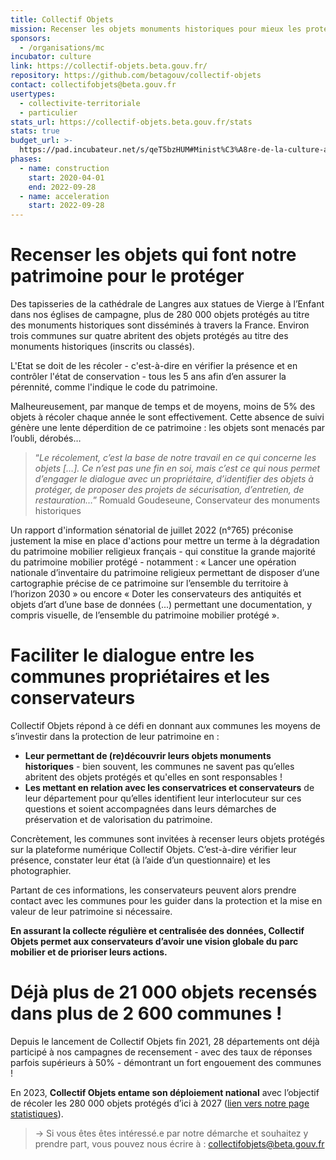 ```yaml
---
title: Collectif Objets
mission: Recenser les objets monuments historiques pour mieux les protéger
sponsors:
  - /organisations/mc
incubator: culture
link: https://collectif-objets.beta.gouv.fr/
repository: https://github.com/betagouv/collectif-objets
contact: collectifobjets@beta.gouv.fr
usertypes:
  - collectivite-territoriale
  - particulier
stats_url: https://collectif-objets.beta.gouv.fr/stats
stats: true
budget_url: >-
  https://pad.incubateur.net/s/qeT5bzHUM#Minist%C3%A8re-de-la-culture-atelier-num%C3%A9rique
phases:
  - name: construction
    start: 2020-04-01
    end: 2022-09-28
  - name: acceleration
    start: 2022-09-28
---
```

# Recenser les objets qui font notre patrimoine pour le protéger

Des tapisseries de la cathédrale de Langres aux statues de Vierge à l’Enfant dans nos églises de campagne, plus de 280 000 objets protégés au titre des monuments historiques sont disséminés à travers la France. Environ trois communes sur quatre abritent des objets protégés au titre des monuments historiques (inscrits ou classés).

L'Etat se doit de les récoler - c'est-à-dire en vérifier la présence et en contrôler l'état de conservation - tous les 5 ans afin d’en assurer la pérennité, comme l'indique le code du patrimoine.

Malheureusement, par manque de temps et de moyens, moins de 5% des objets à récoler chaque année le sont effectivement. Cette absence de suivi génère une lente déperdition de ce patrimoine : les objets sont menacés par l’oubli, dérobés…

> “*Le récolement, c’est la base de notre travail en ce qui concerne les objets \[…]. Ce n’est pas une fin en soi, mais c’est ce qui nous permet d’engager le dialogue avec un propriétaire, d’identifier des objets à protéger, de proposer des projets de sécurisation, d’entretien, de restauration…*” Romuald Goudeseune, Conservateur des monuments historiques

Un rapport d'information sénatorial de juillet 2022 (n°765) préconise justement la mise en place d'actions pour mettre un terme à la dégradation du patrimoine mobilier religieux français - qui constitue la grande majorité du patrimoine mobilier protégé - notamment : « Lancer une opération nationale d’inventaire du patrimoine religieux permettant de disposer d’une cartographie précise de ce patrimoine sur l’ensemble du territoire à l’horizon 2030 » ou encore « Doter les conservateurs des antiquités et objets d’art d’une base de données (...) permettant une documentation, y compris visuelle, de l’ensemble du patrimoine mobilier protégé ». 

# **Faciliter le dialogue entre les communes propriétaires et les conservateurs**

Collectif Objets répond à ce défi en donnant aux communes les moyens de s’investir dans la protection de leur patrimoine en :

* **Leur permettant de (re)découvrir leurs objets monuments historiques** - bien souvent, les communes ne savent pas qu’elles abritent des objets protégés et qu'elles en sont responsables !
* **Les mettant en relation avec les conservatrices et conservateurs** de leur département pour qu’elles identifient leur interlocuteur sur ces questions et soient accompagnées dans leurs démarches de préservation et de valorisation du patrimoine.

Concrètement, les communes sont invitées à recenser leurs objets protégés sur la plateforme numérique Collectif Objets. C’est-à-dire vérifier leur présence, constater leur état (à l’aide d’un questionnaire) et les photographier.

Partant de ces informations, les conservateurs peuvent alors prendre contact avec les communes pour les guider dans la protection et la mise en valeur de leur patrimoine si nécessaire.

**En assurant la collecte régulière et centralisée des données, Collectif Objets permet aux conservateurs d’avoir une vision globale du parc mobilier et de prioriser leurs actions.**

# **Déjà plus de 21 000 objets recensés dans plus de 2 600 communes !**

Depuis le lancement de Collectif Objets fin 2021, 28 départements ont déjà participé à nos campagnes de recensement - avec des taux de réponses parfois supérieurs à 50% - démontrant un fort engouement des communes !

En 2023, **Collectif Objets entame son déploiement national** avec l’objectif de récoler les 280 000 objets protégés d’ici à 2027 ([lien vers notre page statistiques](https://collectif-objets.beta.gouv.fr/stats)).

> → Si vous êtes êtes intéressé.e par notre démarche et souhaitez y prendre part, vous pouvez nous écrire à : [collectifobjets@beta.gouv.fr](mailto:collectifobjets@beta.gouv.fr)